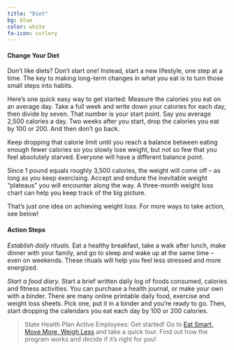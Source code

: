 ```yaml
---
title: "Diet"
bg: blue
color: white
fa-icon: cutlery
---
```


#### Change Your Diet
Don’t like diets? Don’t start one! Instead, start a new lifestyle, one step at a time. The key to making long-term changes in what you eat is to turn those small steps into habits.

Here’s one quick easy way to get started: Measure the calories you eat on an average day. Take a full week and write down your calories for each day, then divide by seven. That number is your start point. Say you average 2,500 calories a day. Two weeks after you start, drop the calories you eat by 100 or 200. And then don’t go back.

Keep dropping that calorie limit until you reach a balance between eating enough fewer calories so you slowly lose weight, but not so few that you feel absolutely starved. Everyone will have a different balance point.

Since 1 pound equals roughly 3,500 calories, the weight will come off – as long as you keep exercising. Accept and endure the inevitable weight “plateaus” you will encounter along the way. A three-month weight loss chart can help you keep track of the big picture.

That’s just one idea on achieving weight loss. For more ways to take action, see below!


#### Action Steps

*Establish daily rituals.* Eat a healthy breakfast, take a walk after lunch, make dinner with your family, and go to sleep and wake up at the same time – even on weekends. These rituals will help you feel less stressed and more energized.

*Start a food diary.* Start a brief written daily log of foods consumed, calories and fitness activities. You can purchase a health journal, or make your own with a binder. There are many online printable daily food, exercise and weight loss sheets. Pick one, put it in a binder and you’re ready to go. Then, start dropping the calendars you eat each day by 100 or 200 calories.

> State Health Plan Active Employees:
> Get started!  Go to [Eat Smart, Move More, Weigh Less](https://esmmweighless.com/) and take a quick tour. Find out how the program works and decide if it’s right for you!
